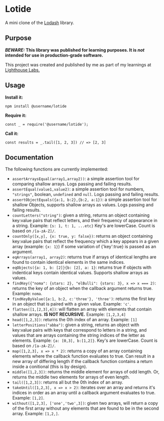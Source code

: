 # Lotide

A mini clone of the [Lodash](https://lodash.com) library.

## Purpose

**_BEWARE:_ This library was published for learning purposes. It is _not_ intended for use in production-grade software.**

This project was created and published by me as part of my learnings at [Lighthouse Labs.](https://www.lighthouselabs.ca/) 

## Usage

**Install it:**

`npm install @username/lotide`

**Require it:**

`const _ = require('@username/lotide');`

**Call it:**

`const results = _.tail([1, 2, 3]) // => [2, 3]`

## Documentation

The following functions are currently implemented:

* `assertArraysEqual(array1,array2))`: a simple assertion tool for comparing shallow arrays. Logs passing and failing results.
* `assertEqual(value1,value2)`: a simple assertion tool for numbers, `"strings"`, boolean, `undefined` and `null`. Logs passing and failing results.
* `assertObjectEquals({a:1, b:2},{b:2, a:1})`: a simple assertion tool for shallow Objects, supports shallow arrays as values. Logs passing and failing results.
* `countLetters("string")`: given a string, returns an object containing key:value pairs that reflect letters, and their frequency of appearance in a string. Example: `{s: 1, t: 1, ...etc}` Key's are lowerCase. Count is based on `/[a-zA-Z]/`.
* `countOnly([x,y], {x: true, y: false})`: returns an object containing key:value pairs that reflect the frequency which a key appears in a given array (example: `{x: 1}`) if some variation of {'key':true} is passed as an argument.
* `eqArrays(array1, array2)`: returns true if arrays of identical lengths are found to contain identical elements in the same indices.
* `eqObjects({a: 1, b: [2]}{b: [2], a: 1}`: returns true if objects with indentical keys contain identical values. Supports shallow arrays as values.
* `findKey({"noma": {stars: 2}, "elBulli": {stars: 3}, x => x === 2)`: returns the key of an object when the callback argument returns true. Example: `noma`.
* `findKeyByValue({a:1, b:2, c:'three'}, 'three')`: returns the first key in an object that is paired with a given value. Example: `'c'`.
* `flatten([1,[2,3],4])`: will flatten an array with elements that contain shallow arrays. **IS NOT RECURSIVE.** Example: `[1,2,3,4]`
* `head([1,2,3])`: returns the 0th index of an array. Example: `[1]`
* `letterPositions("abba")`: given a string, returns an object with key:value pairs with keys that correspond to letters in a string, and values that are arrays containing the string indices of the letter as elements. Example: `{a: [0,3], b:[1,2]}`. Key's are lowerCase. Count is based on `/[a-zA-Z]/`.
* `map([1,2,3], x => x * 2)`: returns a copy of an array containing elements where the callback function evaluates to true. Can result in a new array of differing length if the callback function contains a return inside a conitional (this is by design).
* `middle([1,2,3])`: returns the middle element for arrays of odd length. Or, returns the middle two elements for arrays of even length.
* `tail([1,2,3])`: returns all but the 0th index of an array.
* `takeUntil([1,2,3], x => x > 2)`: iterates over an array  and returns it's indices in order as an array until a callback argument evaluates to true. Example: `[1,2]`.
* `without([1,2,3], ['one','two',3])`: given two arrays, will return a copy of the first array without any elements that are found to be in the second array. Example: `[1,2,]`.